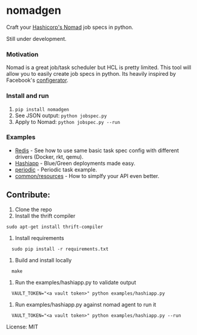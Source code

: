 # nomadgen

Craft your [Hashicorp's Nomad](https://nomadproject.io) job specs in python.

Still under development.

### Motivation

Nomad is a great job/task scheduler but HCL is pretty limited. This tool will allow you to easily create job specs in python. Its heavily inspired by Facebook's [configerator](http://muratbuffalo.blogspot.co.il/2016/02/holistic-configuration-management-at.html).

### Install and run
 1. `pip install nomadgen`
 2. See JSON output: `python jobspec.py`
 3. Apply to Nomad: `python jobspec.py --run`

### Examples

 * [Redis](https://github.com/smintz/nomadgen/blob/master/examples/redis.py) - See how to use same basic task spec config with different drivers (Docker, rkt, qemu).
 * [Hashiapp](https://github.com/smintz/nomadgen/blob/master/examples/hashiapp.py) - Blue/Green deployments made easy.
 * [periodic](https://github.com/smintz/nomadgen/blob/master/examples/periodic.py) - Periodic task example.
 * [common/resources](https://github.com/smintz/nomadgen/blob/master/examples/common/resources.py) - How to simplfy your API even better.

## Contribute:

 1. Clone the repo
 1. Install the thrift compiler
```
sudo apt-get install thrift-compiler
```
 1. Install requirements
```
  sudo pip install -r requirements.txt
```
 1. Build and install locally
```
  make
```
 1. Run the examples/hashiapp.py to validate output
```
  VAULT_TOKEN="<a vault token>" python examples/hashiapp.py
```
 1. Run examples/hashiapp.py against nomad agent to run it
```
  VAULT_TOKEN="<a vault token>" python examples/hashiapp.py --run
```

License: MIT
